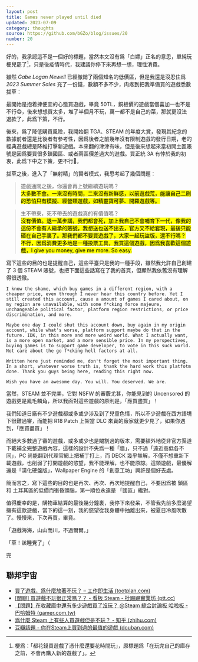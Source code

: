 ```yaml
---
layout: post
title: Games never played until died 
updated: 2023-07-09
category: thoughts
source: https://github.com/bGZo/blog/issues/20
number: 20
---
```


<!--title: "「我都花了時間玩遊戲，爲什麼還要花錢買它？」"-->

好的，我承認這不是一個好的標題，當然本文沒有爲「白嫖」正名的意思，單純玩梗兒罷了[^BUY_BUY_BUY]，只是後疫情時代，我建議你停下來再想一想，理性消費。

雖然 *Gabe Logan Newell* 已經撤銷了兩個知名的低價區，但是我還是沒忍住爲 *2023 Summer Sales* 充了一份錢，數額不多不少，肉疼到把我準備買的遊戲悉數拔草：

最開始是抱着揀便宜的心態買遊戲，畢竟 50TL，銅板價的遊戲當個喜加一也不是不行😋，後來想想買太多，堆了半個月不玩，萬一都不是自己的菜，那就更沒法退款了，此爲下策，不行。

後來，爲了降低購買風險，我開始翻 TGA、STEAM 的年度大賞，發現其紀念的數據前者還是比後者有參考性，因爲後者之前幾年沒有限制遊戲的發行日期，老的經典遊戲總是降維打擊新遊戲。本來翻的津津有味，但是後來想起來當初開土區賬號是因爲要買很多鎖國區、或者兩區價差過大的遊戲。買正統 3A 有悖於我的初衷，此爲下中之下策，更不行🤯。

拔草之後，進入了「無射精」的賢者模式，我思考起了幾個問題：

> 遊戲通關之後，你還會再上號繼續遊玩嗎？  
<mark>大多數不會。一來沒有時間，二來沒有新鮮感，以前遊戲荒，能讓自己二刷的恐怕只有模擬、經營類遊戲，如精靈寶可夢、開羅遊戲等。</mark>

> 生不帶來，死不帶去的遊戲真的有價值嗎？  
<mark>沒有價值。退一萬步講，我們都會死，加上我自己不會哺育下一代，像我的這份不會有人繼承的賬號，我想送也送不出去，官方又不給套現，最後只能砸在自己手裏了。那我們都不要買遊戲了，大家一起玩盜版，還不行嗎？</mark>
<mark>不行，因爲消費更多地是一種投票工具，我買這個遊戲，因爲我喜歡這個遊戲，I give you money, give me more. So easy.</mark>

寫下這些的目的也是提醒自己，這些平臺只是我的一種手段，雖然我允許自己創建了 3 個 STEAM 賬號，也把下面這些話寫在了我的首頁，但顯然我依舊沒有理解得很透徹。

```
I know the shame, which buy games in a different region, with a cheaper price, even through I never hear this country before. Yet I still created this account, cause a amount of games I cared about, on my region are unavailable, with some f*cking force majeure, unchangeable political factor, platform region restrictions, or price discrimination, and more. 
      
Maybe one day I could shut this account down, buy again in my origin account, while what's worse, platform support maybe do that in the future. IDK, in this more and more weird world. What I actually want, is a more open market, and a more sensible price. In my perspectives, buying games is to support game developer, to vote in this suck world. Not care about the go f*cking hell factors at all.
      
Written here just reminded me, don't forget the most important thing. In a short, whatever worse truth is, thank the hard work this platfotm done. Thank you guys being here, reading this right now. 
      
Wish you have an awesome day. You will. You deserved. We are.
```

當然，STEAM 並不完美，它對 NSFW 的審覈尤甚，你能見到的 Uncensored 的遊戲更是鳳毛麟角，所以我面對這些遊戲的原則是，「應買盡買」！

我們知道日廠有不少遊戲都或多或少涉及到了兒童色情，所以不少遊戲在西方語境下很難過審，而能把 R18 Patch 上架當 DLC 來賣的廠家就更少見了，如果你遇到，「應買盡買」！

而絕大多數過了審的遊戲，或多或少也是閹割過的版本，需要額外地從非官方渠道下載補全完整遊戲內容，這樣的設計不失爲一種「牆」，只不過「遠近高低各不同」，PC 尚能翻到代理官網上把補丁打上，而 DECK 幾乎無解，不僅不想重新下載遊戲，也削弱了打開遊戲的慾望，我不能理解，也不能原諒。這類遊戲，最優解還是「漢化硬盤版」，Wallpaper Engine  的「創意工坊」興許是個好去處。

簡而言之，寫下這些的目的也是再次、再次、再次地提醒自己，不要因爲被 鎖區 和 土耳其區的低價而衝昏頭腦，第一順位永遠是 「國區」纔對。

值得慶幸的是，購物車結算的最後幾分鐘裏，我停下來發呆，不管我先前多麼渴望擁有這款遊戲，當下的這一刻，我的慾望從我身體中抽離出來，被夏日冷風吹散了。慢慢來，下次再買，畢竟。

「遊戲海海，山山而川，不過爾爾。」


「草！該睡覺了」（

完

## 聯邦宇宙

[^BUY_BUY_BUY]: 梗爲：「都花錢買遊戲了憑什麼還要花時間玩」，原標題爲「在玩完自己的庫存之前，不會再購入新的遊戲了」。

- [買了遊戲，爲什麼放著不玩？ – 工作即生活 (tootplan.com)](https://tootplan.com/otaku/talk-about-steam-library/)
- [[閒聊] 買遊戲不玩很正常嗎？？ - 看板 Steam - 批踢踢實業坊 (ptt.cc)](https://www.ptt.cc/bbs/Steam/M.1612060886.A.1EA.html)
- [【問題】在收藏庫中還有多少遊戲買了沒玩？ @Steam 綜合討論板 哈啦板 - 巴哈姆特 (gamer.com.tw)](https://forum.gamer.com.tw/C.php?bsn=60599&snA=40205)
- [爲什麼 Steam 上有些人買遊戲但是不玩？ - 知乎 (zhihu.com)](https://www.zhihu.com/question/575025061)
- [豆瓣話題 - 你在Steam上買到過的最值的遊戲 (douban.com)](https://www.douban.com/gallery/topic/65334/)
